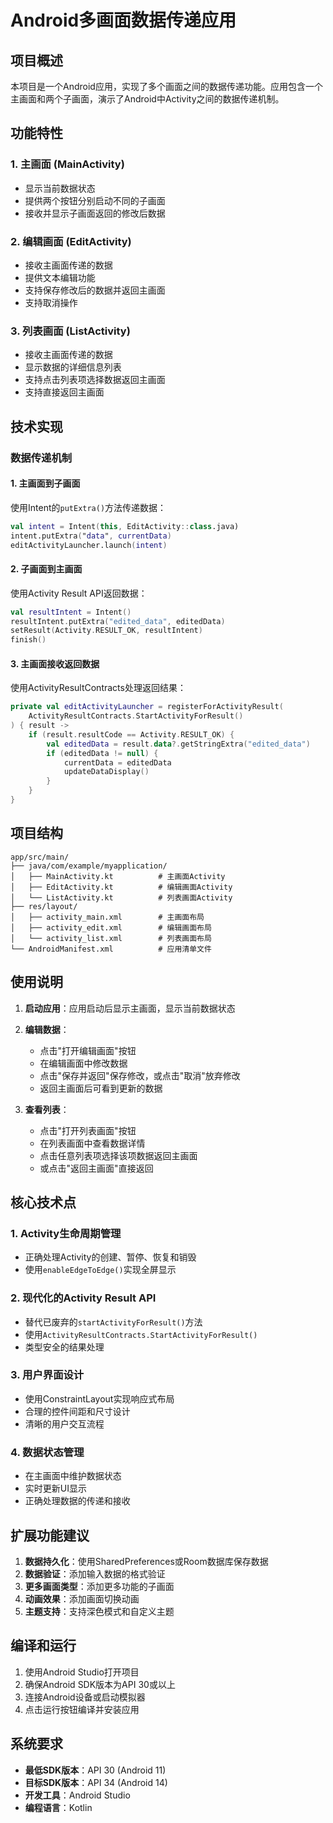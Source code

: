 # Android多画面数据传递应用

## 项目概述

本项目是一个Android应用，实现了多个画面之间的数据传递功能。应用包含一个主画面和两个子画面，演示了Android中Activity之间的数据传递机制。

## 功能特性

### 1. 主画面 (MainActivity)
- 显示当前数据状态
- 提供两个按钮分别启动不同的子画面
- 接收并显示子画面返回的修改后数据

### 2. 编辑画面 (EditActivity)
- 接收主画面传递的数据
- 提供文本编辑功能
- 支持保存修改后的数据并返回主画面
- 支持取消操作

### 3. 列表画面 (ListActivity)
- 接收主画面传递的数据
- 显示数据的详细信息列表
- 支持点击列表项选择数据返回主画面
- 支持直接返回主画面

## 技术实现

### 数据传递机制

#### 1. 主画面到子画面
使用Intent的`putExtra()`方法传递数据：
```kotlin
val intent = Intent(this, EditActivity::class.java)
intent.putExtra("data", currentData)
editActivityLauncher.launch(intent)
```

#### 2. 子画面到主画面
使用Activity Result API返回数据：
```kotlin
val resultIntent = Intent()
resultIntent.putExtra("edited_data", editedData)
setResult(Activity.RESULT_OK, resultIntent)
finish()
```

#### 3. 主画面接收返回数据
使用ActivityResultContracts处理返回结果：
```kotlin
private val editActivityLauncher = registerForActivityResult(
    ActivityResultContracts.StartActivityForResult()
) { result ->
    if (result.resultCode == Activity.RESULT_OK) {
        val editedData = result.data?.getStringExtra("edited_data")
        if (editedData != null) {
            currentData = editedData
            updateDataDisplay()
        }
    }
}
```

## 项目结构

```
app/src/main/
├── java/com/example/myapplication/
│   ├── MainActivity.kt          # 主画面Activity
│   ├── EditActivity.kt          # 编辑画面Activity
│   └── ListActivity.kt          # 列表画面Activity
├── res/layout/
│   ├── activity_main.xml        # 主画面布局
│   ├── activity_edit.xml        # 编辑画面布局
│   └── activity_list.xml        # 列表画面布局
└── AndroidManifest.xml          # 应用清单文件
```

## 使用说明

1. **启动应用**：应用启动后显示主画面，显示当前数据状态

2. **编辑数据**：
   - 点击"打开编辑画面"按钮
   - 在编辑画面中修改数据
   - 点击"保存并返回"保存修改，或点击"取消"放弃修改
   - 返回主画面后可看到更新的数据

3. **查看列表**：
   - 点击"打开列表画面"按钮
   - 在列表画面中查看数据详情
   - 点击任意列表项选择该项数据返回主画面
   - 或点击"返回主画面"直接返回

## 核心技术点

### 1. Activity生命周期管理
- 正确处理Activity的创建、暂停、恢复和销毁
- 使用`enableEdgeToEdge()`实现全屏显示

### 2. 现代化的Activity Result API
- 替代已废弃的`startActivityForResult()`方法
- 使用`ActivityResultContracts.StartActivityForResult()`
- 类型安全的结果处理

### 3. 用户界面设计
- 使用ConstraintLayout实现响应式布局
- 合理的控件间距和尺寸设计
- 清晰的用户交互流程

### 4. 数据状态管理
- 在主画面中维护数据状态
- 实时更新UI显示
- 正确处理数据的传递和接收

## 扩展功能建议

1. **数据持久化**：使用SharedPreferences或Room数据库保存数据
2. **数据验证**：添加输入数据的格式验证
3. **更多画面类型**：添加更多功能的子画面
4. **动画效果**：添加画面切换动画
5. **主题支持**：支持深色模式和自定义主题

## 编译和运行

1. 使用Android Studio打开项目
2. 确保Android SDK版本为API 30或以上
3. 连接Android设备或启动模拟器
4. 点击运行按钮编译并安装应用

## 系统要求

- **最低SDK版本**：API 30 (Android 11)
- **目标SDK版本**：API 34 (Android 14)
- **开发工具**：Android Studio
- **编程语言**：Kotlin